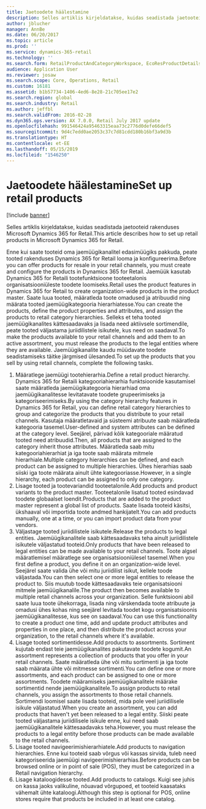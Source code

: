 ```yaml
---
title: Jaetoodete häälestamine
description: Selles artiklis kirjeldatakse, kuidas seadistada jaetooteid rakenduses Microsoft Dynamics 365 for Retail.
author: jblucher
manager: AnnBe
ms.date: 06/20/2017
ms.topic: article
ms.prod: ''
ms.service: dynamics-365-retail
ms.technology: ''
ms.search.form: RetailProductAndCategoryWorkspace, EcoResProductDetails
audience: Application User
ms.reviewer: josaw
ms.search.scope: Core, Operations, Retail
ms.custom: 16181
ms.assetid: b1b57734-1406-4ed6-8e28-21c705ee17e2
ms.search.region: global
ms.search.industry: Retail
ms.author: jeffbl
ms.search.validFrom: 2016-02-28
ms.dyn365.ops.version: AX 7.0.0, Retail July 2017 update
ms.openlocfilehash: 991546424a95463315eaa73c2776d0defe66def5
ms.sourcegitcommit: 9d4c7edd0ae2053c37c7d81cdd180b16bf3a9d3b
ms.translationtype: HT
ms.contentlocale: et-EE
ms.lasthandoff: 05/15/2019
ms.locfileid: "1546250"
---
```

# <a name="set-up-retail-products"></a><span data-ttu-id="65816-103">Jaetoodete häälestamine</span><span class="sxs-lookup"><span data-stu-id="65816-103">Set up retail products</span></span>

[!include [banner](includes/banner.md)]

<span data-ttu-id="65816-104">Selles artiklis kirjeldatakse, kuidas seadistada jaetooteid rakenduses Microsoft Dynamics 365 for Retail.</span><span class="sxs-lookup"><span data-stu-id="65816-104">This article describes how to set up retail products in Microsoft Dynamics 365 for Retail.</span></span>

<span data-ttu-id="65816-105">Enne kui saate tooteid oma jaemüügikanalitel edasimüügiks pakkuda, peate tooted rakenduses Dynamics 365 for Retail looma ja konfigureerima.</span><span class="sxs-lookup"><span data-stu-id="65816-105">Before you can offer products for resale in your retail channels, you must create and configure the products in Dynamics 365 for Retail.</span></span> <span data-ttu-id="65816-106">Jaemüük kasutab Dynamics 365 for Retaili tootefunktsioone tooteetalonis organisatsiooniüleste toodete loomiseks.</span><span class="sxs-lookup"><span data-stu-id="65816-106">Retail uses the product features in Dynamics 365 for Retail to create organization-wide products in the product master.</span></span> <span data-ttu-id="65816-107">Saate luua tooted, määratleda toote omadused ja atribuudid ning määrata tooted jaemüügikategooria hierarhiatesse.</span><span class="sxs-lookup"><span data-stu-id="65816-107">You can create the products, define the product properties and attributes, and assign the products to retail category hierarchies.</span></span> <span data-ttu-id="65816-108">Selleks et teha tooted jaemüügikanalites kättesaadavaks ja lisada need aktiivsele sortimendile, peate tooted väljastama juriidilistele isikutele, kus need on saadaval.</span><span class="sxs-lookup"><span data-stu-id="65816-108">To make the products available to your retail channels and add them to an active assortment, you must release the products to the legal entities where they are available.</span></span> <span data-ttu-id="65816-109">Jaemüügikanalite kaudu müüdavate toodete seadistamiseks täitke järgmised ülesanded.</span><span class="sxs-lookup"><span data-stu-id="65816-109">To set up the products that you sell by using retail channels, complete the following tasks.</span></span>

1. <span data-ttu-id="65816-110">Määratlege jaemüügi tootehierarhia.</span><span class="sxs-lookup"><span data-stu-id="65816-110">Define a retail product hierarchy.</span></span> <span data-ttu-id="65816-111">Dynamics 365 for Retaili kategooriahierarhia funktsioonide kasutamisel saate määratleda jaemüügikategooria hierarhiad oma jaemüügikanalitesse levitatavate toodete grupeerimiseks ja kategoriseerimiseks.</span><span class="sxs-lookup"><span data-stu-id="65816-111">By using the category hierarchy features in Dynamics 365 for Retail, you can define retail category hierarchies to group and categorize the products that you distribute to your retail channels.</span></span> <span data-ttu-id="65816-112">Kasutaja määratletavaid ja süsteemi atribuute saab määratleda kategooria tasemel.</span><span class="sxs-lookup"><span data-stu-id="65816-112">User-defined and system attributes can be defined at the category level.</span></span> <span data-ttu-id="65816-113">Seejärel, pärivad kõik kategooriale määratud tooted need atribuudid.</span><span class="sxs-lookup"><span data-stu-id="65816-113">Then, all products that are assigned to the category inherit those attributes.</span></span> <span data-ttu-id="65816-114">Määratleda saab mitu kategooriahierarhiat ja iga toote saab määrata mitmele hierarhiale.</span><span class="sxs-lookup"><span data-stu-id="65816-114">Multiple category hierarchies can be defined, and each product can be assigned to multiple hierarchies.</span></span> <span data-ttu-id="65816-115">Ühes hierarhias saab siiski iga toote määrata ainult ühte kategooriasse.</span><span class="sxs-lookup"><span data-stu-id="65816-115">However, in a single hierarchy, each product can be assigned to only one category.</span></span>
2. <span data-ttu-id="65816-116">Lisage tooted ja tootevariandid tooteetalonile.</span><span class="sxs-lookup"><span data-stu-id="65816-116">Add products and product variants to the product master.</span></span> <span data-ttu-id="65816-117">Tooteetalonile lisatud tooted esindavad toodete globaalset loendit.</span><span class="sxs-lookup"><span data-stu-id="65816-117">Products that are added to the product master represent a global list of products.</span></span> <span data-ttu-id="65816-118">Saate lisada tooteid käsitsi, ükshaaval või importida toote andmed hankijatelt.</span><span class="sxs-lookup"><span data-stu-id="65816-118">You can add products manually, one at a time, or you can import product data from your vendors.</span></span>
3. <span data-ttu-id="65816-119">Väljastage tooted juriidilistele isikutele.</span><span class="sxs-lookup"><span data-stu-id="65816-119">Release the products to legal entities.</span></span> <span data-ttu-id="65816-120">Jaemüügikanalitele saab kättesaadavaks teha ainult juriidilistele isikutele väljastatud tooteid.</span><span class="sxs-lookup"><span data-stu-id="65816-120">Only products that have been released to legal entities can be made available to your retail channels.</span></span> <span data-ttu-id="65816-121">Toote algsel määratlemisel määratlege see organisatsiooniülesel tasemel.</span><span class="sxs-lookup"><span data-stu-id="65816-121">When you first define a product, you define it on an organization-wide level.</span></span> <span data-ttu-id="65816-122">Seejärel saate valida ühe või mitu juriidilist isikut, kellele toode väljastada.</span><span class="sxs-lookup"><span data-stu-id="65816-122">You can then select one or more legal entities to release the product to.</span></span> <span data-ttu-id="65816-123">Siis muutub toode kättesaadavaks teie organisatsiooni mitmele jaemüügikanalile.</span><span class="sxs-lookup"><span data-stu-id="65816-123">The product then becomes available to multiple retail channels across your organization.</span></span> <span data-ttu-id="65816-124">Selle funktsiooni abil saate luua toote ühekorraga, lisada ning värskendada toote atribuute ja omadusi ühes kohas ning seejärel levitada toodet kogu organisatsioonis jaemüügikanalitesse, kus see on saadaval.</span><span class="sxs-lookup"><span data-stu-id="65816-124">You can use this functionality to create a product one time, add and update product attributes and properties in one place, and then distribute the product across your organization, to the retail channels where it's available.</span></span>
4. <span data-ttu-id="65816-125">Lisage tooted sortimentidesse.</span><span class="sxs-lookup"><span data-stu-id="65816-125">Add products to assortments.</span></span> <span data-ttu-id="65816-126">Sortiment kujutab endast teie jaemüügikanalites pakutavate toodete kogumit.</span><span class="sxs-lookup"><span data-stu-id="65816-126">An assortment represents a collection of products that you offer in your retail channels.</span></span> <span data-ttu-id="65816-127">Saate määratleda ühe või mitu sortimenti ja iga toote saab määrata ühte või mitmesse sortimenti.</span><span class="sxs-lookup"><span data-stu-id="65816-127">You can define one or more assortments, and each product can be assigned to one or more assortments.</span></span> <span data-ttu-id="65816-128">Toodete määramiseks jaemüügikanalitele määrake sortimentid nende jaemüügikanalitele.</span><span class="sxs-lookup"><span data-stu-id="65816-128">To assign products to retail channels, you assign the assortments to those retail channels.</span></span> <span data-ttu-id="65816-129">Sortimendi loomisel saate lisada tooteid, mida pole veel juriidilisele isikule väljastatud.</span><span class="sxs-lookup"><span data-stu-id="65816-129">When you create an assortment, you can add products that haven't yet been released to a legal entity.</span></span> <span data-ttu-id="65816-130">Siiski peate tooted väljastama juriidilisele isikule enne, kui need saab jaemüügikanalitele kättesaadavaks teha.</span><span class="sxs-lookup"><span data-stu-id="65816-130">However, you must release the products to a legal entity before those products can be made available to the retail channels.</span></span>
5. <span data-ttu-id="65816-131">Lisage tooted navigeerimishierarhiatele.</span><span class="sxs-lookup"><span data-stu-id="65816-131">Add products to navigation hierarchies.</span></span> <span data-ttu-id="65816-132">Enne kui tooteid saab võrgus või kassas sirvida, tuleb need kategoriseerida jaemüügi navigeerimishierarhias.</span><span class="sxs-lookup"><span data-stu-id="65816-132">Before products can be browsed online or in point of sale (POS), they must be categorized in a Retail navigation hierarchy.</span></span>
6. <span data-ttu-id="65816-133">Lisage kataloogidesse tooted.</span><span class="sxs-lookup"><span data-stu-id="65816-133">Add products to catalogs.</span></span> <span data-ttu-id="65816-134">Kuigi see juhis on kassa jaoks valikuline, nõuavad võrgupoed, et tooteid kaasataks vähemalt ühte kataloogi.</span><span class="sxs-lookup"><span data-stu-id="65816-134">Although this step is optional for POS, online stores require that products be included in at least one catalog.</span></span>
